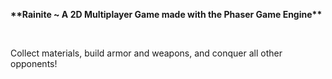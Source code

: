 <p align="cenbter">
	<b>**Rainite ~ A 2D Multiplayer Game made with the Phaser Game Engine**</b>
</p>
</br>

<p>  
	Collect materials, build armor and weapons, and conquer all other opponents!
</p>
